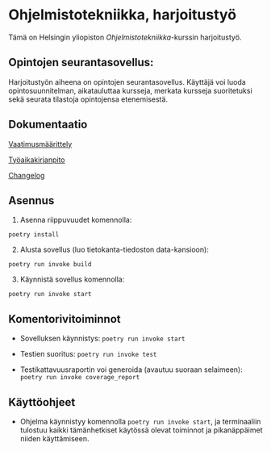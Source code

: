 # Ohjelmistotekniikka, harjoitustyö

Tämä on Helsingin yliopiston _Ohjelmistotekniikka_-kurssin harjoitustyö.

## Opintojen seurantasovellus:

Harjoitustyön aiheena on opintojen seurantasovellus. Käyttäjä voi luoda opintosuunnitelman, aikatauluttaa kursseja, merkata kursseja suoritetuksi sekä seurata tilastoja opintojensa etenemisestä.

## Dokumentaatio

[Vaatimusmäärittely](https://github.com/jasminlei/ohjelmistotekniikka/blob/main/harjoitustyo/dokumentaatio/vaatimusmaarittely.md)

[Työaikakirjanpito](https://github.com/jasminlei/ohjelmistotekniikka/blob/main/harjoitustyo/dokumentaatio/tuntikirjanpito.md)

[Changelog](https://github.com/jasminlei/ohjelmistotekniikka/blob/main/harjoitustyo/dokumentaatio/changelog.md)

## Asennus

1. Asenna riippuvuudet komennolla:

```
poetry install
```

2. Alusta sovellus (luo tietokanta-tiedoston data-kansioon):

```
poetry run invoke build
```

3. Käynnistä sovellus komennolla:

```
poetry run invoke start
```

## Komentorivitoiminnot

- Sovelluksen käynnistys: `poetry run invoke start`

- Testien suoritus: `poetry run invoke test`

- Testikattavuusraportin voi generoida (avautuu suoraan selaimeen): `poetry run invoke coverage_report`

## Käyttöohjeet

- Ohjelma käynnistyy komennolla `poetry run invoke start`, ja terminaaliin tulostuu kaikki tämänhetkiset käytössä olevat toiminnot ja pikanäppäimet niiden käyttämiseen.
